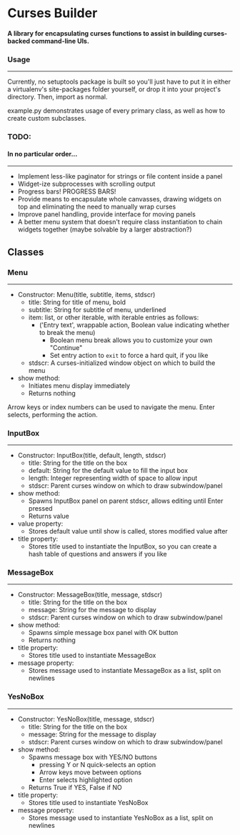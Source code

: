 # Curses Builder
#### A library for encapsulating curses functions to assist in building curses-backed command-line UIs.

### Usage
---
Currently, no setuptools package is built so you'll just have to put it in either a virtualenv's site-packages folder yourself, or drop it into your project's directory. Then, import as normal.

example.py demonstrates usage of every primary class, as well as how to create custom subclasses.

### TODO:
#### In no particular order...
---
- Implement less-like paginator for strings or file content inside a panel
- Widget-ize subprocesses with scrolling output
- Progress bars! PROGRESS BARS!
- Provide means to encapsulate whole canvasses, drawing widgets on top and eliminating the need to manually wrap curses
- Improve panel handling, provide interface for moving panels
- A better menu system that doesn't require class instantiation to chain widgets together (maybe solvable by a larger abstraction?)

## Classes
### Menu
---
- Constructor: Menu(title, subtitle, items, stdscr)
  - title: String for title of menu, bold
  - subtitle: String for subtitle of menu, underlined
  - item: list, or other iterable, with iterable entries as follows:
    - ('Entry text', wrappable action, Boolean value indicating whether to break the menu)
      - Boolean menu break allows you to customize your own "Continue"
      - Set entry action to `exit` to force a hard quit, if you like
  - stdscr: A curses-initialized window object on which to build the menu
- show method:
  - Initiates menu display immediately
  - Returns nothing

Arrow keys or index numbers can be used to navigate the menu. Enter selects, performing the action.

### InputBox
---
- Constructor: InputBox(title, default, length, stdscr)
  - title: String for the title on the box
  - default: String for the default value to fill the input box
  - length: Integer representing width of space to allow input
  - stdscr: Parent curses window on which to draw subwindow/panel
- show method:
  - Spawns InputBox panel on parent stdscr, allows editing until Enter pressed
  - Returns value
- value property:
  - Stores default value until show is called, stores modified value after
- title property:
  - Stores title used to instantiate the InputBox, so you can create a hash table of questions and answers if you like

### MessageBox
---
- Constructor: MessageBox(title, message, stdscr)
  - title: String for the title on the box
  - message: String for the message to display
  - stdscr: Parent curses window on which to draw subwindow/panel
- show method:
  - Spawns simple message box panel with OK button
  - Returns nothing
- title property:
  - Stores title used to instantiate MessageBox
- message property:
  - Stores message used to instantiate MessageBox as a list, split on newlines

### YesNoBox
---
- Constructor: YesNoBox(title, message, stdscr)
  - title: String for the title on the  box
  - message: String for the message to display
  - stdscr: Parent curses window on which to draw subwindow/panel
- show method:
  - Spawns message box with YES/NO buttons
    - pressing Y or N quick-selects an option
    - Arrow keys move between options
    - Enter selects highlighted option
  - Returns True if YES, False if NO
- title property:
  - Stores title used to instantiate YesNoBox
- message property:
  - Stores message used to instantiate YesNoBox as a list, split on newlines
